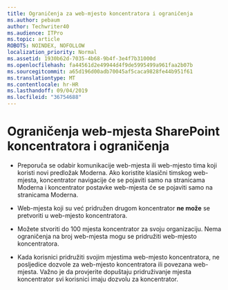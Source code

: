 ```yaml
---
title: Ograničenja za web-mjesto koncentratora i ograničenja
ms.author: pebaum
author: Techwriter40
ms.audience: ITPro
ms.topic: article
ROBOTS: NOINDEX, NOFOLLOW
localization_priority: Normal
ms.assetid: 1930b62d-7035-4b68-9b4f-3e4f7b31000d
ms.openlocfilehash: fa44561d2e49944d4f9de5995499a961faa2b07b
ms.sourcegitcommit: a65d196d00adb70045af5caca9828fe44b951f61
ms.translationtype: MT
ms.contentlocale: hr-HR
ms.lasthandoff: 09/04/2019
ms.locfileid: "36754688"
---
```

# <a name="sharepoint-hub-site-limits-and-restrictions"></a>Ograničenja web-mjesta SharePoint koncentratora i ograničenja

- Preporuča se odabir komunikacije web-mjesta ili web-mjesto tima koji koristi novi predložak Moderna. Ako koristite klasični timskog web-mjesta, koncentrator navigacije će se pojaviti samo na stranicama Moderna i koncentrator postavke web-mjesta će se pojaviti samo na stranicama Moderna.

- Web-mjesta koji su već pridružen drugom koncentrator **ne može** se pretvoriti u web-mjesto koncentratora.

- Možete stvoriti do 100 mjesta koncentrator za svoju organizaciju. Nema ograničenja na broj web-mjesta mogu se pridružiti web-mjesto koncentratora.

- Kada korisnici pridružiti svojim mjestima web-mjesto koncentratora, ne posljedice dozvole za web-mjesto koncentratora ili povezana web-mjesta. Važno je da provjerite dopuštaju pridruživanje mjesta koncentrator svi korisnici imaju dozvolu za koncentrator.

